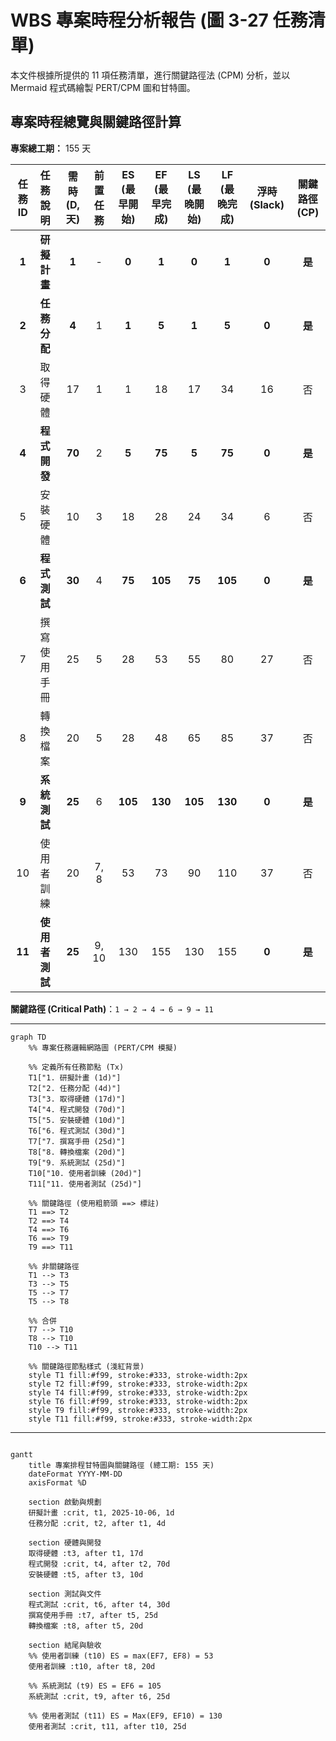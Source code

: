 # WBS 專案時程分析報告 (圖 3-27 任務清單)

本文件根據所提供的 11 項任務清單，進行關鍵路徑法 (CPM) 分析，並以 Mermaid 程式碼繪製 PERT/CPM 圖和甘特圖。

## 專案時程總覽與關鍵路徑計算

**專案總工期：** 155 天

| 任務 ID | 任務說明 | 需時 (D, 天) | 前置任務 | ES (最早開始) | EF (最早完成) | LS (最晚開始) | LF (最晚完成) | 浮時 (Slack) | 關鍵路徑 (CP) |
| :---: | :--- | :---: | :---: | :---: | :---: | :---: | :---: | :---: | :---: |
| **1** | **研擬計畫** | **1** | - | **0** | **1** | **0** | **1** | **0** | **是** |
| **2** | **任務分配** | **4** | 1 | **1** | **5** | **1** | **5** | **0** | **是** |
| 3 | 取得硬體 | 17 | 1 | 1 | 18 | 17 | 34 | 16 | 否 |
| **4** | **程式開發** | **70** | 2 | **5** | **75** | **5** | **75** | **0** | **是** |
| 5 | 安裝硬體 | 10 | 3 | 18 | 28 | 24 | 34 | 6 | 否 |
| **6** | **程式測試** | **30** | 4 | **75** | **105** | **75** | **105** | **0** | **是** |
| 7 | 撰寫使用手冊 | 25 | 5 | 28 | 53 | 55 | 80 | 27 | 否 |
| 8 | 轉換檔案 | 20 | 5 | 28 | 48 | 65 | 85 | 37 | 否 |
| **9** | **系統測試** | **25** | 6 | **105** | **130** | **105** | **130** | **0** | **是** |
| 10 | 使用者訓練 | 20 | 7, 8 | 53 | 73 | 90 | 110 | 37 | 否 |
| **11** | **使用者測試** | **25** | 9, 10 | 130 | 155 | 130 | 155 | **0** | **是** |

**關鍵路徑 (Critical Path)**：`1 → 2 → 4 → 6 → 9 → 11`

---
```mermaid
graph TD
    %% 專案任務邏輯網路圖 (PERT/CPM 模擬)
    
    %% 定義所有任務節點 (Tx)
    T1["1. 研擬計畫 (1d)"]
    T2["2. 任務分配 (4d)"]
    T3["3. 取得硬體 (17d)"]
    T4["4. 程式開發 (70d)"]
    T5["5. 安裝硬體 (10d)"]
    T6["6. 程式測試 (30d)"]
    T7["7. 撰寫手冊 (25d)"]
    T8["8. 轉換檔案 (20d)"]
    T9["9. 系統測試 (25d)"]
    T10["10. 使用者訓練 (20d)"]
    T11["11. 使用者測試 (25d)"]
    
    %% 關鍵路徑 (使用粗箭頭 ==> 標註)
    T1 ==> T2
    T2 ==> T4
    T4 ==> T6
    T6 ==> T9
    T9 ==> T11
    
    %% 非關鍵路徑
    T1 --> T3
    T3 --> T5
    T5 --> T7
    T5 --> T8
    
    %% 合併
    T7 --> T10
    T8 --> T10
    T10 --> T11
    
    %% 關鍵路徑節點樣式 (淺紅背景)
    style T1 fill:#f99, stroke:#333, stroke-width:2px
    style T2 fill:#f99, stroke:#333, stroke-width:2px
    style T4 fill:#f99, stroke:#333, stroke-width:2px
    style T6 fill:#f99, stroke:#333, stroke-width:2px
    style T9 fill:#f99, stroke:#333, stroke-width:2px
    style T11 fill:#f99, stroke:#333, stroke-width:2px
```
---

```mermaid

gantt
    title 專案排程甘特圖與關鍵路徑 (總工期: 155 天)
    dateFormat YYYY-MM-DD
    axisFormat %D

    section 啟動與規劃
    研擬計畫 :crit, t1, 2025-10-06, 1d
    任務分配 :crit, t2, after t1, 4d

    section 硬體與開發
    取得硬體 :t3, after t1, 17d 
    程式開發 :crit, t4, after t2, 70d 
    安裝硬體 :t5, after t3, 10d 

    section 測試與文件
    程式測試 :crit, t6, after t4, 30d 
    撰寫使用手冊 :t7, after t5, 25d 
    轉換檔案 :t8, after t5, 20d 

    section 結尾與驗收
    %% 使用者訓練 (t10) ES = max(EF7, EF8) = 53
    使用者訓練 :t10, after t8, 20d 
    
    %% 系統測試 (t9) ES = EF6 = 105
    系統測試 :crit, t9, after t6, 25d 
    
    %% 使用者測試 (t11) ES = Max(EF9, EF10) = 130
    使用者測試 :crit, t11, after t10, 25d
```
